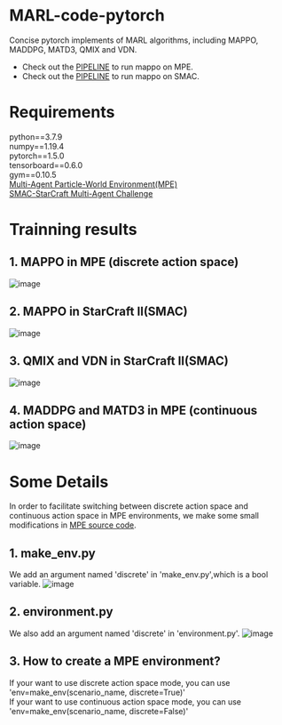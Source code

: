 # MARL-code-pytorch
Concise pytorch implements of MARL algorithms, including MAPPO, MADDPG, MATD3, QMIX and VDN.
- Check out the [PIPELINE](https://colab.research.google.com/drive/1Ffmd-AXx6NehiddVK5NIgQOGM5MJE4Qt) to run mappo on MPE.
- Check out the [PIPELINE](https://colab.research.google.com/drive/1f8Aa8KTXwHayQgXitOxrx0ODThNpMpxS) to run mappo on SMAC.
# Requirements
python==3.7.9<br />
numpy==1.19.4<br />
pytorch==1.5.0<br />
tensorboard==0.6.0<br />
gym==0.10.5<br />
[Multi-Agent Particle-World Environment(MPE)](https://github.com/openai/multiagent-particle-envs)<br />
[SMAC-StarCraft Multi-Agent Challenge](https://github.com/oxwhirl/smac)<br />

# Trainning results
## 1. MAPPO in MPE (discrete action space)
![image](https://github.com/Lizhi-sjtu/MARL-code-pytorch/blob/main/1.MAPPO_MPE/MAPPO_MPE_training_result.png)

## 2. MAPPO in  StarCraft II(SMAC)
![image](https://github.com/Lizhi-sjtu/MARL-code-pytorch/blob/main/2.MAPPO_SMAC/MAPPO_SMAC_training_result.png)

## 3. QMIX and VDN in StarCraft II(SMAC)
![image](https://github.com/Lizhi-sjtu/MARL-code-pytorch/blob/main/3.QMIX_VDN_SMAC/QMIX_SMAC_training_result.png)

## 4. MADDPG and MATD3 in MPE (continuous action space)
![image](https://github.com/Lizhi-sjtu/MARL-code-pytorch/blob/main/4.MADDPG_MATD3_MPE/MADDPG_MATD3_training_result.png)

# Some Details
In order to facilitate switching between discrete action space and continuous action space in MPE environments, we make some small modifications in [MPE source code](https://github.com/openai/multiagent-particle-envs).<br />
 ## 1. make_env.py
 We add an argument named 'discrete' in 'make_env.py',which is a bool variable.
 ![image](https://github.com/Lizhi-sjtu/MARL-code-pytorch/blob/main/MPE%20make_env%20modification.png)
 ## 2. environment.py
 We also add an argument named 'discrete' in 'environment.py'.
 ![image](https://github.com/Lizhi-sjtu/MARL-code-pytorch/blob/main/MPE%20environment%20modification.png)
 ## 3. How to create a MPE environment?
 If your want to use discrete action space mode, you can use 'env=make_env(scenario_name, discrete=True)' <br />
 If your want to use continuous action space mode, you can use 'env=make_env(scenario_name, discrete=False)' <br />

